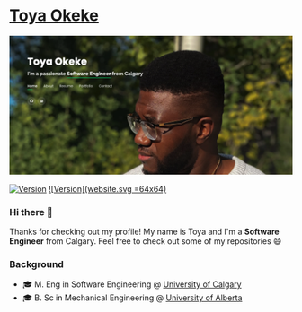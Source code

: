 # [Toya Okeke](https://toyaokeke.github.io)

![Profile Picture](me.png)

[![Version](https://img.shields.io/badge/linkedin-blue.svg?&style=for-the-badge&logo=linkedin&logoColor=white)](https://linkedin.com/in/toyaokeke)
[![Version](website.svg =64x64)](https://toyaokeke.github.io)



### Hi there 👋

Thanks for checking out my profile! My name is Toya and I'm a **Software Engineer** from Calgary. Feel free to check out some of my repositories 😄

### Background

- 🎓 M. Eng in Software Engineering @ [University of Calgary](https://ucalgary.ca)
- 🎓 B. Sc in Mechanical Engineering @ [University of Alberta](https://ualberta.ca)


<!--
**toyaokeke/toyaokeke** is a ✨ _special_ ✨ repository because its `README.md` (this file) appears on your GitHub profile.

Here are some ideas to get you started:

- 🔭 I’m currently working on ...
- 🌱 I’m currently learning ...
- 👯 I’m looking to collaborate on ...
- 🤔 I’m looking for help with ...
- 💬 Ask me about ...
- 📫 How to reach me: ...
- 😄 Pronouns: ...
- ⚡ Fun fact: ...
-->
